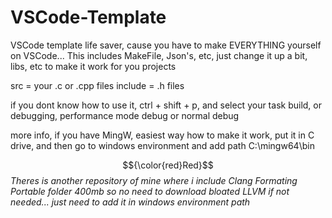 # VSCode-Template
VSCode template life saver, cause you have to make EVERYTHING yourself on VSCode...
This includes MakeFile, Json's, etc, just change it up a bit, libs, etc to make it work for you projects

src = your .c or .cpp files
include = .h files

if you dont know how to use it, ctrl + shift + p, and select your task build, or debugging, performance mode debug or normal debug

more info, if you have MingW, easiest way how to make it work, put it in C drive, and then go to windows environment and add path C:\mingw64\bin

$${\color{red}Red}$$
*Theres is another repository of mine where i include Clang Formating Portable folder 400mb
so no need to download bloated LLVM if not needed...
just need to add it in windows environment path*